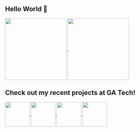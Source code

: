 ## Hello World 👋

<!--
**maggiebr0wn/maggiebr0wn** is a ✨ _special_ ✨ repository because its `README.md` (this file) appears on your GitHub profile.
-->

<a href="https://github.com/anuraghazra/github-readme-stats">
  <img height=200 align="center" src="https://github-readme-stats.vercel.app/api/top-langs/?username=maggiebr0wn&hide=jupyter%20notebook&layout=donut&theme=shades-of-purple" />
</a>
<a href="https://github.com/anuraghazra/github-readme-stats">
  <img height=200 align="center" src="https://streak-stats.demolab.com/?user=maggiebr0wn&layout=compact&theme=shades-of-purple"/>
</a>


## Check out my recent projects at GA Tech! 

<a href="https://github.com/maggiebr0wn/scMultiome-Crohns-Disease">
  <img height=80 align="center" src="https://github-readme-stats.vercel.app/api/pin/?username=maggiebr0wn&repo=scMultiome-Crohns-Disease&theme=buefy"/>
</a>
<a href="https://github.com/maggiebr0wn/scMultiome-TFBS-Analysis">
  <img height=80 align="center" src="https://github-readme-stats.vercel.app/api/pin/?username=maggiebr0wn&repo=scMultiome-TFBS-Analysis&theme=buefy"/>
</a>
<a href="https://github.com/maggiebr0wn/eQTL-AbO-Conditional-Analysis">
  <img height=80 align="center" src="https://github-readme-stats.vercel.app/api/pin/?username=maggiebr0wn&repo=eQTL-AbO-Conditional-Analysis&theme=buefy"/>
</a>
<a href="https://github.com/maggiebr0wn/scRNAseq-Analysis-Nasal-Polyps-ASCs">
  <img height=80 align="center" src="https://github-readme-stats.vercel.app/api/pin/?username=maggiebr0wn&repo=scRNAseq-Analysis-Nasal-Polyps-ASCs&theme=buefy"/>
</a>

